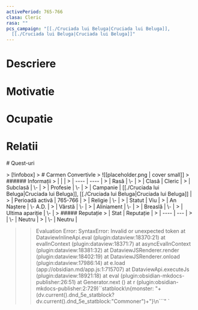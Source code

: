 ```yaml
---
activePeriod: 765-766
clasa: Cleric
rasa: ""
pcs_campaign: "[[./Cruciada lui Beluga|Cruciada lui Beluga]],
  [[./Cruciada lui Beluga|Cruciada lui Beluga]]"
---
```


# Descriere
# Motivatie
# Ocupatie
# Relatii
<div><ul class="dataview list-view-ul"></ul></div>
# Quest-uri 
<div><ul class="dataview list-view-ul"></ul></div>
> [!infobox]
> # Carmen Convertivle
> ![[placeholder.png | cover small]]
> ###### Informații
> |  |   |
> | ---- | ---- |
> | Rasă | \- |
> | Clasă | Cleric |
> | Subclasă | \- |
> | Profesie | \- |
> | Campanie |  [[./Cruciada lui Beluga|Cruciada lui Beluga]], [[./Cruciada lui Beluga|Cruciada lui Beluga]] |
> | Perioadă activă |  765-766 |
> | Religie |  \- |
> | Statut | Viu | 
> | An Naștere | \- A.D. |
> | Vârstă | \- |
> | Aliniament | \- |
> | Breaslă | \- |
> | Ultima apariție | \- |
> ##### Reputație
> | Stat |  Reputație |
> | ---- |  --- |
> | \- |  Neutru |
> | \- |  Neutru |


>>
>>Evaluation Error: SyntaxError: Invalid or unexpected token
    at DataviewInlineApi.eval (plugin:dataview:18370:21)
    at evalInContext (plugin:dataview:18371:7)
    at asyncEvalInContext (plugin:dataview:18381:32)
    at DataviewJSRenderer.render (plugin:dataview:18402:19)
    at DataviewJSRenderer.onload (plugin:dataview:17986:14)
    at e.load (app://obsidian.md/app.js:1:715707)
    at DataviewApi.executeJs (plugin:dataview:18921:18)
    at eval (plugin:obsidian-mkdocs-publisher:26:51)
    at Generator.next (<anonymous>)
    at r (plugin:obsidian-mkdocs-publisher:2:729)``statblock\n{monster: "+(dv.current().dnd_5e_statblock?dv.current().dnd_5e_statblock:"Commoner")+"}\n```" `

